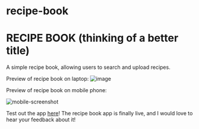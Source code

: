 # recipe-book

# RECIPE BOOK (thinking of a better title)

A simple recipe book, allowing users to search and upload recipes.

Preview of recipe book on laptop:
![image](https://user-images.githubusercontent.com/8081069/191542494-2422f0c5-e83c-41bb-a7e5-2b705d8a5bb2.png)

Preview of recipe book on mobile phone:

![mobile-screenshot](https://user-images.githubusercontent.com/8081069/191542838-c54c65fd-f7ee-4f49-be03-d8dfe806b715.png)

Test out the app [here](https://dpruitt-recipes-frontend.herokuapp.com/)! The recipe book app is finally live, and I would love to hear your feedback about it!
